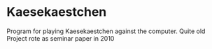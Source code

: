# Kaesekaestchen

Program for playing Kaesekaestchen against the computer. Quite old Project rote as seminar paper in 2010
